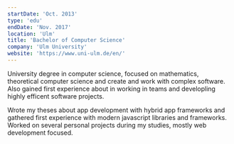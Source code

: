 ```yaml
---
startDate: 'Oct. 2013'
type: 'edu'
endDate: 'Nov. 2017'
location: 'Ulm'
title: 'Bachelor of Computer Science'
company: 'Ulm University'
website: 'https://www.uni-ulm.de/en/'
---
```


University degree in computer science, focused on mathematics, theoretical computer science and create and work with complex software.
Also gained first experience about in working in teams and developling highly efficent software projects.

Wrote my theses about app development with hybrid app frameworks and gathered first experience with modern javascript libraries and frameworks. Worked on several personal projects during my studies, mostly web development focused.

